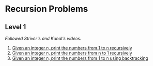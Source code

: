 # Recursion Problems

## Level 1

_Followed Striver's and Kunal's videos._

1. [Given an integer n, print the numbers from 1 to n recursively](./Level1/Recursive1toN.ts)
2. [Given an integer n, print the numbers from n to 1 recursively](./Level1/RecursiveNto1.ts)
3. [Given an integer n, print the numbers from 1 to n using backtracking](./Level1/Recursive1toNBacktracking.ts)
